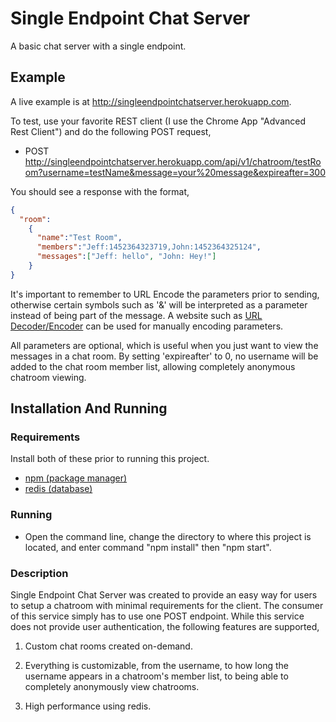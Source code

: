 # Single Endpoint Chat Server
A basic chat server with a single endpoint.

## Example

A live example is at http://singleendpointchatserver.herokuapp.com.

To test, use your favorite REST client (I use the Chrome App "Advanced Rest Client") and do the following POST request,
* POST http://singleendpointchatserver.herokuapp.com/api/v1/chatroom/testRoom?username=testName&message=your%20message&expireafter=300

You should see a response with the format,

  ```json
  {
    "room":
      {
        "name":"Test Room",
        "members":"Jeff:1452364323719,John:1452364325124",
        "messages":["Jeff: hello", "John: Hey!"]
      }
  }
  ```
  
It's important to remember to URL Encode the parameters prior to sending, otherwise certain symbols such as '&' will be interpreted as a parameter instead of being part of the message. A website such as [URL Decoder/Encoder](http://meyerweb.com/eric/tools/dencoder/) can be used for manually encoding parameters.

All parameters are optional, which is useful when you just want to view the messages in a chat room. By setting 'expireafter' to 0, no username will be added to the chat room member list, allowing completely anonymous chatroom viewing.
  
## Installation And Running
 
### Requirements
 Install both of these prior to running this project.
* [npm (package manager)](https://www.npmjs.com)
* [redis (database)](http://redis.io/)

### Running
* Open the command line, change the directory to where this project is located, and enter command "npm install" then "npm start".

### Description
Single Endpoint Chat Server was created to provide an easy way for users to setup a chatroom with minimal requirements for the client. The consumer of this service simply has to use one POST endpoint. While this service does not provide user authentication, the following features are supported,

1) Custom chat rooms created on-demand.

2) Everything is customizable, from the username, to how long the username appears in a chatroom's member list, to being able to completely anonymously view chatrooms.

3) High performance using redis.
